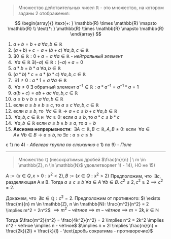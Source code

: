 > Множество действительных чисел $\mathbb{R}$ - это множество, на котором заданы 2 отображения:

$$
\begin{array}{}
\text{+: } \mathbb{R} \times \mathbb{R} \mapsto \mathbb{R} \\
\text{*: } \mathbb{R} \times \mathbb{R} \mapsto \mathbb{R}
\end{array}
$$
1. $a + b = b + a  \ \forall a, b \in \mathbb{R}$
2. $(a + b) + c = a + (b + c) \ \forall a, b, c \in \mathbb{R}$
3. $\exists 0 \in \mathbb{R}: 0 + a = a \ \forall a \in \mathbb{R}$ - _нейтральный элемент_
4. $\ \forall a \in \mathbb{R} \ \exists (-a) \in \mathbb{R} : (-a) + a = 0$
5. $a * b = b * a \ \forall a, b \in \mathbb{R}$
6. $(a * b) * c = a * (b * c) \ \forall a, b, c \in \mathbb{R}$
7. $\ \exists 1 \neq 0 : a * 1 = a \ \forall a \in \mathbb{R}$
8. $\ \forall a \neq 0 \ \exists \text{ обратный элемент } a^{-1} \in \mathbb{R} : a * a^{-1} = a^{-1} * a  = 1$
9. $a(b+c) = ab + ac \ \forall a, b, c \in \mathbb{R}$
10. $a \leq b \lor b \leq a \ \forall a, b \in \mathbb{R}$
11. если $a \leq b \land b \leq c$, то $a \leq c \ \forall a, b, c \in \mathbb{R}$
12. если $a \leq b$, то $\ \forall c \in \mathbb{R} \to a + c \leq b + c \ \forall a, b \in \mathbb{R}$
13. $\ \forall a, b, c \in \mathbb{R}$ и $\ \forall c \geq 0$: если $a \leq b$, то $a *c \leq b * c$
14. $\ \forall a, b \in \mathbb{R}$ если $a \leq b \land b \leq a$, то $a = b$
15. **Аксиома непрерывности**: $\ \exists A \subset \mathbb{R}, B \subset \mathbb{R}, A, B \neq 0 :$ если $\ \forall a \in A \land \ \forall b \in B \to a \leq b, то \ \exists c: a \leq c \leq b$ 

с 1) по 4) - _Абелева группа по сложению_
с 1) по 9) - _Поле_

___

> Множество $\mathbb{Q}$ (несократимых дробей $\frac{m}{n} | \ m \in \mathbb{Z}, n \in \mathbb{N}$ удовлетворяет 1) - 14), НО не 15)

$A:= \{ x \in Q, x > 0 : x^2 < 2 \}, B := \{  x \in Q : x^2 > 2 \}$
Предположим, что $\ \exists c$, разделяющая A и B.
Тогда $a \leq c \leq b \ \forall a \in A \ \forall b \in B$.
$c^2 \leq 2, c^2 \geq 2 \implies c^2 = 2$.

Докажем, что $\ \nexists c \in \mathbb{Q}: c^2 = 2$. Предположим от противного: $\ \exists \frac{m}{n} m \in \mathbb{Z}, n \in \mathbb{N}: \frac{m^2}{n^2} = 2 \implies m^2 = 2n^2$
$\implies m^2 - чётное \implies m - чётное \implies m = 2k, k \in \mathbb{N}$

Тогда $\frac{m^2}{n^2} = \frac{4k^2}{n^2} = 2 \implies n^2 = 2k^2 \implies n^2 - чётное \implies n - чётное$ 
$\implies n = 2l \implies \frac{m}{n} = \frac{2k}{2l} = \frac{k}{l} - \text{дробь сократима - противоречие}$






